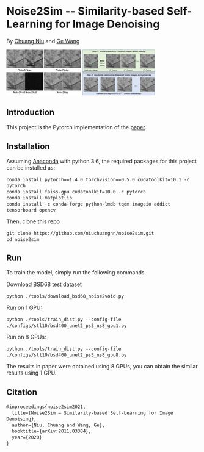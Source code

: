 # Noise2Sim -- Similarity-based Self-Learning for Image Denoising
By [Chuang Niu](https://scholar.google.com/citations?user=aoud5NgAAAAJ&hl) and [Ge Wang](https://www.linkedin.com/in/ge-wang-axis/)

<tr>
<td><img  height="120" src="./figs/training_samples.png"></td>
<td><img  height="120" src="./figs/generation_similarity.png"></td>
</tr>

## Introduction
This project is the Pytorch implementation of the [paper](https://arxiv.org/abs/2011.03384).

## Installation
Assuming [Anaconda](https://www.anaconda.com/) with python 3.6, the required packages for this project can be installed as:
```shell script
conda install pytorch==1.4.0 torchvision==0.5.0 cudatoolkit=10.1 -c pytorch
conda install faiss-gpu cudatoolkit=10.0 -c pytorch
conda install matplotlib
conda install -c conda-forge python-lmdb tqdm imageio addict tensorboard opencv
```
Then, clone this repo
```shell script
git clone https://github.com/niuchuangnn/noise2sim.git
cd noise2sim
```

## Run
To train the model, simply run the following commands.

Download BSD68 test dataset

```shell script
python ./tools/download_bsd68_noise2void.py
```
Run on 1 GPU:
```shell script
python ./tools/train_dist.py --config-file ./configs/stl10/bsd400_unet2_ps3_ns8_gpu1.py
```
Run on 8 GPUs:
```shell script
python ./tools/train_dist.py --config-file ./configs/stl10/bsd400_unet2_ps3_ns8_gpu8.py
```

The results in paper were obtained using 8 GPUs, you can obtain the similar results using 1 GPU.

## Citation

```shell
@inproceedings{noise2sim2021,
  title={Noise2Sim – Similarity-based Self-Learning for Image Denoising},
  author={Niu, Chuang and Wang, Ge},
  booktitle={arXiv:2011.03384},
  year={2020}
}
```
